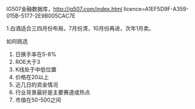 IG507金融数据库，http://ig507.com/index.html licence=A1EF5D9F-A359-015B-5177-2E9B005CAC7E

1.白酒适合三四月份布局，7月份清，10月份再进，次年1月卖。

如何挑选

1. 日换手率在5-8%
2. ROE大于3
3. K线处于中低位置
4. 价格在20以上
5. 近几日的资金情况
6. 行业背景最好是主要赛道或热点
7. 市值在50-500之间
